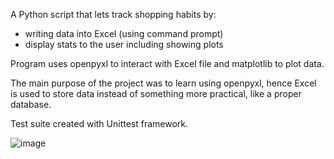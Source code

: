 A Python script that lets track shopping habits by: 
- writing data into Excel (using command prompt)
- display stats to the user including showing plots

Program uses openpyxl to interact  with Excel file and matplotlib to plot data.

The main purpose of the project was to learn using openpyxl, hence Excel is used to store data instead of something more practical, like a proper database.

Test suite created with Unittest framework.

![image](https://user-images.githubusercontent.com/35838744/111040049-9d2a6f80-8431-11eb-9f0b-7c717ad8e563.png)

